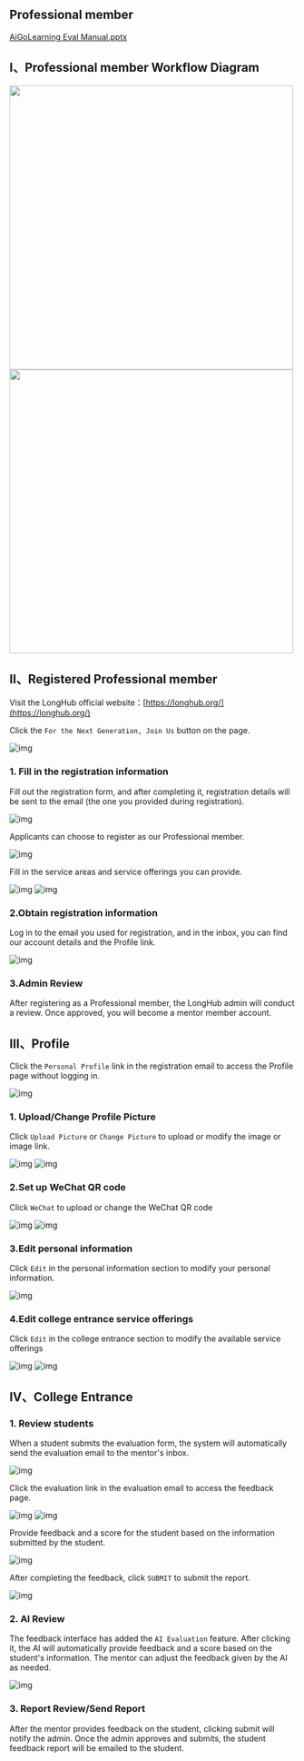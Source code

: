 ## Professional member

[AiGoLearning Eval Manual.pptx](https://cep.aigolearning.org/AiGoLearning%20Eval%20Manual.pptx)

## Ⅰ、Professional member Workflow Diagram

<img style="width:500px" src="../assets/06.png" />

<img style="width:500px" src="../assets/05.png" />

## Ⅱ、Registered Professional member

Visit the LongHub official website：[https://longhub.org/](https://longhub.org/)

Click the `For the Next Generation, Join Us` button on the page.

![img](../assets/0.png)

### 1. Fill in the registration information

Fill out the registration form, and after completing it, registration details will be sent to the email (the one you provided during registration).

![img](../assets/1.png)

Applicants can choose to register as our Professional member.

![img](../assets/2.png)

Fill in the service areas and service offerings you can provide.

![img](../assets/3.png)
![img](../assets/3.jpg)

### 2.Obtain registration information

Log in to the email you used for registration, and in the inbox, you can find our account details and the Profile link.

![img](../assets/48.png)

### 3.Admin Review

After registering as a Professional member, the LongHub admin will conduct a review. Once approved, you will become a mentor member account.

## Ⅲ、Profile

Click the `Personal Profile` link in the registration email to access the Profile page without logging in.

![img](../assets/49.png)

### 1. Upload/Change Profile Picture

Click `Upload Picture` or `Change Picture` to upload or modify the image or image link.

![img](../assets/5.png)
![img](../assets/6.png)

### 2.Set up WeChat QR code

Click `WeChat` to upload or change the WeChat QR code

![img](../assets/7.png)
![img](../assets/8.png)

### 3.Edit personal information

Click `Edit` in the personal information section to modify your personal information.

![img](../assets/9.png)

### 4.Edit college entrance service offerings

Click `Edit` in the college entrance section to modify the available service offerings

![img](../assets/10.png)
![img](../assets/11.png)

## Ⅳ、College Entrance

### 1. Review students

When a student submits the evaluation form, the system will automatically send the evaluation email to the mentor's inbox.

![img](../assets/50.png)

Click the evaluation link in the evaluation email to access the feedback page.

![img](../assets/51.png)
![img](../assets/17.png)

Provide feedback and a score for the student based on the information submitted by the student.

![img](../assets/18.png)

After completing the feedback, click `SUBMIT` to submit the report.

![img](../assets/19.png)

### 2. AI Review

The feedback interface has added the `AI Evaluation` feature. After clicking it, the AI will automatically provide feedback and a score based on the student's information. The mentor can adjust the feedback given by the AI as needed.

![img](../assets/52.png)

### 3. Report Review/Send Report

After the mentor provides feedback on the student, clicking submit will notify the admin. Once the admin approves and submits, the student feedback report will be emailed to the student.
